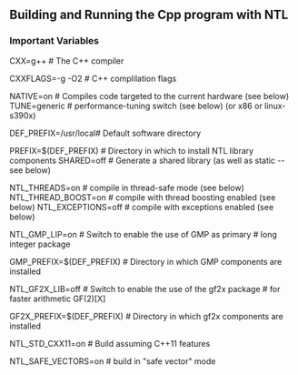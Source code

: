 

## Building and Running the Cpp program with NTL

### Important Variables 

CXX=g++              # The C++ compiler

CXXFLAGS=-g -O2      # C++ complilation flags

NATIVE=on            # Compiles code targeted to the current hardware (see below)
TUNE=generic         # performance-tuning switch (see below)
(or x86 or linux-s390x)

DEF_PREFIX=/usr/local# Default software directory

PREFIX=$(DEF_PREFIX) # Directory in which to install NTL library components
SHARED=off           # Generate a shared library (as well as static -- see below)

NTL_THREADS=on       # compile in thread-safe mode (see below)
NTL_THREAD_BOOST=on  # compile with thread boosting enabled (see below)
NTL_EXCEPTIONS=off   # compile with exceptions enabled (see below)

NTL_GMP_LIP=on       # Switch to enable the use of GMP as primary 
                     #   long integer package

GMP_PREFIX=$(DEF_PREFIX) # Directory in which GMP components are installed

NTL_GF2X_LIB=off     # Switch to enable the use of the gf2x package
                     #   for faster arithmetic GF(2)[X]

GF2X_PREFIX=$(DEF_PREFIX) # Directory in which gf2x components are installed

NTL_STD_CXX11=on     # Build assuming C++11 features

NTL_SAFE_VECTORS=on  # build in "safe vector" mode 

